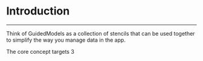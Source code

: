#  Introduction
------

Think of GuidedModels as a collection of stencils that can be used together to simplify the way you manage data in the app. 

The core concept targets 3 
